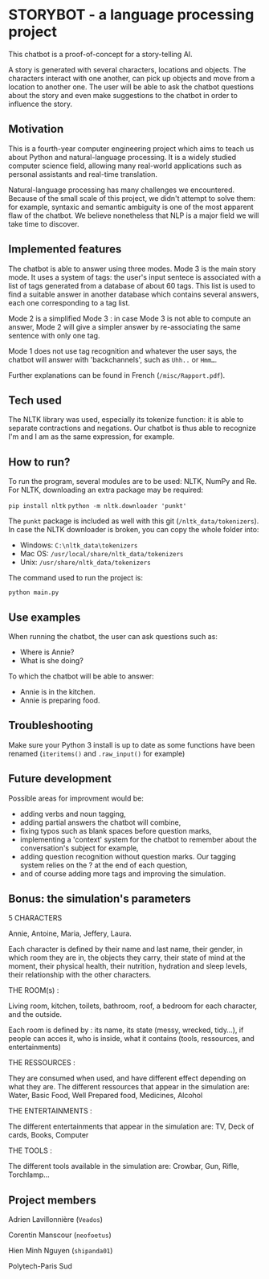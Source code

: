 # STORYBOT - a language processing project

This chatbot is a proof-of-concept for a story-telling AI. 

A story is generated with several characters, locations and objects. The characters interact with one another, can pick up objects and move from a location to another one. The user will be able to ask the chatbot questions about the story and even make suggestions to the chatbot in order to influence the story.

## Motivation

This is a fourth-year computer engineering project which aims to teach us about Python and natural-language processing. It is a widely studied computer science field, allowing many real-world applications such as personal assistants and real-time translation.

Natural-language processing has many challenges we encountered. Because of the small scale of this project, we didn't attempt to solve them: for example, syntaxic and semantic ambiguity is one of the most apparent flaw of the chatbot. We believe nonetheless that NLP is a major field we will take time to discover.

## Implemented features

The chatbot is able to answer using three modes. Mode 3 is the main story mode. It uses a system of tags: the user's input sentece is associated with a list of tags generated from a database of about 60 tags. This list is used to find a suitable answer in another database which contains several answers, each one corresponding to a tag list.

Mode 2 is a simplified Mode 3 : in case Mode 3 is not able to compute an answer, Mode 2 will give a simpler answer by re-associating the same sentence with only one tag. 

Mode 1 does not use tag recognition and whatever the user says, the chatbot will answer with 'backchannels', such as `Uhh..` or `Hmm…`.

Further explanations can be found in French (`/misc/Rapport.pdf`).

## Tech used

The NLTK library was used, especially its tokenize function: it is able to separate contractions and negations. Our chatbot is thus able to recognize I'm and I am as the same expression, for example.

## How to run?

To run the program, several modules are to be used: NLTK, NumPy and Re. For NLTK, downloading an extra package may be required: 

`pip install nltk`
`python -m nltk.downloader 'punkt'`

The `punkt` package is included as well with this git (`/nltk_data/tokenizers`). In case the NLTK downloader is broken, you can copy the whole folder into:
- Windows: `C:\nltk_data\tokenizers`
- Mac OS: `/usr/local/share/nltk_data/tokenizers`
- Unix: `/usr/share/nltk_data/tokenizers`

The command used to run the project is:

`python main.py`

## Use examples

When running the chatbot, the user can ask questions such as:
- Where is Annie?
- What is she doing?

To which the chatbot will be able to answer:
- Annie is in the kitchen.
- Annie is preparing food.

## Troubleshooting

Make sure your Python 3 install is up to date as some functions have been renamed (`iteritems()` and `.raw_input()` for example)

## Future development

Possible areas for improvment would be:

- adding verbs and noun tagging, 
- adding partial answers the chatbot will combine,
- fixing typos such as blank spaces before question marks,
- implementing a 'context' system for the chatbot to remember about the conversation's subject for example,
- adding question recognition without question marks. Our tagging system relies on the ? at the end of each question,
- and of course adding more tags and improving the simulation.


## Bonus: the simulation's parameters

5 CHARACTERS

Annie, Antoine, Maria, Jeffery, Laura.

Each character is defined by their name and last name, their gender, in which room they are in, the objects they carry, their state of mind at the moment, their physical health, their nutrition, hydration and sleep levels, their relationship with the other characters.

THE ROOM(s) :

Living room, kitchen, toilets, bathroom, roof, a bedroom for each character, and the outside.

Each room is defined by : its name, its state (messy, wrecked, tidy…), if people can acces it, who is inside, what it contains (tools, ressources, and entertainments)

THE RESSOURCES :

They are consumed when used, and have different effect depending on what they are.
The different ressources that appear in the simulation are: Water, Basic Food, Well Prepared food, Medicines, Alcohol

THE ENTERTAINMENTS :

The different entertainments that appear in the simulation are: TV, Deck of cards, Books, Computer

THE TOOLS :

The different tools available in the simulation are: Crowbar, Gun, Rifle, Torchlamp... 


## Project members

Adrien Lavillonnière (`Veados`)

Corentin Manscour (`neofoetus`)

Hien Minh Nguyen (`shipanda01`)

Polytech-Paris Sud